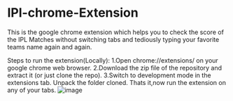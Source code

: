 # IPl-chrome-Extension

This is the google chrome extension which helps you to check the score of the IPL Matches without switching tabs and tediously typing your favorite teams name again and again.

Steps to run the extension(Locally):
1.Open chrome://extensions/ on your google chrome web browser.
2.Download the zip file of the repository and extract it (or just clone the repo).
3.Switch to development mode in the extensions tab.
Unpack the folder cloned.
Thats it,now run the extension on any of your tabs.
![image](https://github.com/SanjuBadgujar/IPl-chrome-Extension/assets/136180142/af81bbc5-4bc0-4aff-98e0-2a36c6d53db0)

